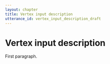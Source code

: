 ```yaml
---
layout: chapter
title: Vertex input description
utterance_id: vertex_input_description_draft
---
```


# Vertex input description

First paragraph.
